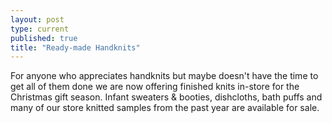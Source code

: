 ```yaml
---
layout: post
type: current
published: true
title: "Ready-made Handknits"
---
```


For anyone who appreciates handknits but maybe doesn't have the time to get all of them done we are now offering finished knits in-store for the Christmas gift season.  Infant sweaters & booties, dishcloths, bath puffs and many of our store knitted samples from the past year are available for sale.
